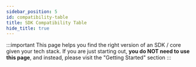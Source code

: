 ```yaml
---
sidebar_position: 5
id: compatibility-table
title: SDK Compatibility Table
hide_title: true
---
```


:::important
This page helps you find the right version of an SDK / core given your tech stack. If you are just starting out, **you do NOT need to use this page**, and instead, please visit the "Getting Started" section
:::

<div id="supertokens-compatibility-chart"></div>
